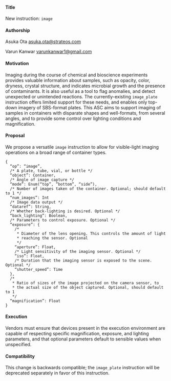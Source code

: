 #### **Title**
New instruction: `image`

#### **Authorship**
Asuka Ota <asuka.ota@strateos.com>

Varun Kanwar <varunkanwar1@gmail.com>

#### **Motivation**
Imaging during the course of chemical and bioscience experiments provides valuable information about samples, such as opacity, color, dryness, crystal structure, and indicates microbial growth and the presence of contaminants. It is also useful as a tool to flag anomalies, and detect unexpected or unintended reactions. The currently-existing `image_plate` instruction offers limited support for these needs, and enables only top-down imagery of SBS-format plates. This ASC aims to support imaging of samples in containers with disparate shapes and well-formats, from several angles, and to provide some control over lighting conditions and magnification.

#### **Proposal**
We propose a versatile `image` instruction to allow for visible-light imaging operations on a broad range of container types.

```
{
  “op”: “image”,
  /* A plate, tube, vial, or bottle */
  “object”: Container,
  /* Angle of image capture */
  “mode”: Enum(“top”, ”bottom”, “side”),
  /* Number of images taken of the container. Optional; should default to 1 */
  “num_images”: Int
  /* Image data output */
  “dataref”: String,
  /* Whether back-lighting is desired. Optional */
  “back_lighting”: Boolean,
  /* Parameters to control exposure. Optional */
  “exposure”: {
    /*
     * Diameter of the lens opening. This controls the amount of light
     * reaching the sensor. Optional
     */
    “aperture”: Float,
    /* Light sensitivity of the imaging sensor. Optional */
    “iso”: Float,
    /* Duration that the imaging sensor is exposed to the scene. Optional */
    “shutter_speed”: Time
  },
  /*
   * Ratio of sizes of the image projected on the camera sensor, to
   * the actual size of the object captured. Optional, should default to 1
   */
  “magnification”: Float
}
```

#### **Execution**
Vendors must ensure that devices present in the execution environment are capable of respecting specific magnification, exposure, and lighting parameters, and that optional parameters default to sensible values when unspecified.

#### **Compatibility**
This change is backwards compatible; the `image_plate` instruction will be deprecated separately in favor of this instruction.
